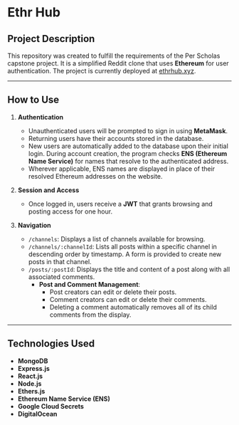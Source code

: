 # Ethr Hub

## Project Description

This repository was created to fulfill the requirements of the Per Scholas capstone project. It is a simplified Reddit clone that uses **Ethereum** for user authentication. The project is currently deployed at [ethrhub.xyz](https://ethrhub.xyz).

---

## How to Use

1. **Authentication**  
   - Unauthenticated users will be prompted to sign in using **MetaMask**.  
   - Returning users have their accounts stored in the database.  
   - New users are automatically added to the database upon their initial login. During account creation, the program checks **ENS (Ethereum Name Service)** for names that resolve to the authenticated address.  
   - Wherever applicable, ENS names are displayed in place of their resolved Ethereum addresses on the website.

2. **Session and Access**  
   - Once logged in, users receive a **JWT** that grants browsing and posting access for one hour.

3. **Navigation**  
   - `/channels`: Displays a list of channels available for browsing.  
   - `/channels/:channelId`: Lists all posts within a specific channel in descending order by timestamp. A form is provided to create new posts in that channel.  
   - `/posts/:postId`: Displays the title and content of a post along with all associated comments.  
     - **Post and Comment Management**:  
       - Post creators can edit or delete their posts.  
       - Comment creators can edit or delete their comments.  
       - Deleting a comment automatically removes all of its child comments from the display.

---

## Technologies Used

- **MongoDB**  
- **Express.js**  
- **React.js**  
- **Node.js**  
- **Ethers.js**  
- **Ethereum Name Service (ENS)**  
- **Google Cloud Secrets**  
- **DigitalOcean**
